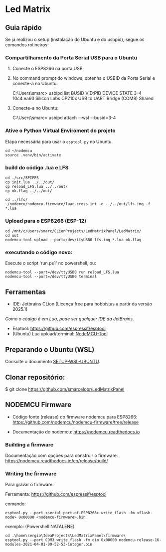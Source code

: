 # Led Matrix

## Guia rápido

  Se já realizou o setup (instalação do Ubuntu e do usbpid), segue os comandos rotineiros:

### Compartilhamento da Porta Serial USB para o Ubuntu

1. Conecte o ESP8266 na porta USB;
2. No command prompt do windows, obtenha o USBID da Porta Serial e conecte-a no Ubuntu:


    C:\Users\smarc> usbipd list
    BUSID  VID:PID    DEVICE                                                        STATE
    3-4    10c4:ea60  Silicon Labs CP210x USB to UART Bridge (COM8)                 Shared

3. Conecte-a no Ubuntu:


    C:\Users\smarc> usbipd attach --wsl --busid=3-4

### Ative o Python Virtual Enviroment do projeto

   Etapa necessária para usar o `esptool.py` no Ubuntu.

    cd ~/nodemcu
    source .venv/bin/activate

### build do código .lua e LFS

    cd ./src/SPIFFS
    cp init.lua ../../out/
    cp reload_LFS.lua ../../out/
    cp ok.flag ../../out/

    cd ../lfs/
    ~/nodemcu/nodemcu-firmware/luac.cross.int -o ../../out/lfs.img -f *.lua

### Upload para o ESP8266 (ESP-12)

    cd /mnt/c/Users/smarc/CLionProjects/LedMatrixPanel/LedMatrix/
    cd out
    nodemcu-tool upload --port=/dev/ttyUSB0 lfs.img *.lua ok.flag


### executando o código novo:

Execute o script 'run.ps1' no powershell, ou:

    nodemcu-tool --port=/dev/ttyUSB0 run reload_LFS.lua
    nodemcu-tool --port=/dev/ttyUSB0 terminal

## Ferramentas

- IDE: Jetbrains CLion (Licença free para hobbistas a partir da versão 2025.1)

_Como o código é em Lua, pode ser qualquer IDE da JetBrains._

- Esptool: https://github.com/espressif/esptool
- (Ubuntu) Lua upload/terminal: [NodeMCU-Tool](https://github.com/andidittrich/NodeMCU-Tool)

## Preparando o Ubuntu (WSL)

Consulte o documento [SETUP-WSL-UBUNTU](SETUP-WSL-UBUNTU.md).

## Clonar repositório:

$ git clone https://github.com/smarcelobr/LedMatrixPanel

## NODEMCU Firmware

- Código fonte (release) do firmware nodemcu para ESP8266:
      https://github.com/nodemcu/nodemcu-firmware/tree/release

- Documentação do nodemcu: 
      https://nodemcu.readthedocs.io

### Building a firmware

Documentação com opções para construir o firmware:
   https://nodemcu.readthedocs.io/en/release/build/

### Writing the firmware

Para gravar o firmware:

Ferramenta:  https://github.com/espressif/esptool

comando:

    esptool.py --port <serial-port-of-ESP8266> write_flash -fm <flash-mode> 0x00000 <nodemcu-firmware>.bin

exemplo: (Powershell NATALENE)

    cd .\home\sergio\IdeaProjects\LedMatrixPanel\firmware\
    esptool.py --port COM3 write_flash -fm dio 0x00000 nodemcu-release-16-modules-2021-04-01-00-52-53-integer.bin



